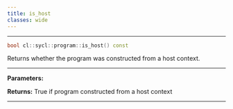```yaml
---
title: is_host
classes: wide
---
```



---

```cpp
bool cl::sycl::program::is_host() const
```


Returns whether the program was constructed from a host context. 


---
**Parameters:**

**Returns:** True if program constructed from a host context 

---
